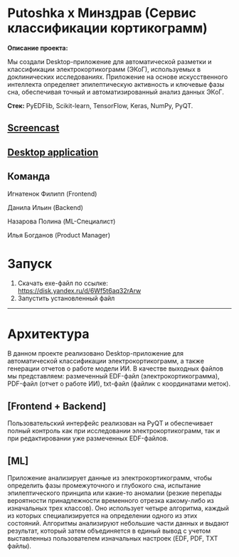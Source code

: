 # Putoshka x Минздрав (Сервис классификации кортикограмм)
**Описание проекта:**

Мы создали Desktop-приложение для автоматической разметки и классификации электрокортикограмм (ЭКоГ), используемых в доклинических исследованиях. Приложение на основе искусственного интеллекта определяет эпилептическую активность и ключевые фазы сна, обеспечивая точный и автоматизированный анализ данных ЭКоГ.

**Стек:** PyEDFlib, Scikit-learn, TensorFlow, Keras, NumPy, PyQT.

## [Screencast](https://disk.yandex.ru/i/PtTd26cXgSXvEg) 
## [Desktop application](https://disk.yandex.ru/d/6Wf5t6aq32rArw)

## Команда
  
  Игнатенок Филипп (Frontend)

  Данила Ильин (Backend)
  
  Назарова Полина (ML-Специалист)
  
  Илья Богданов (Product Manager)

# Запуск

  1. Скачать exe-файл по ссылке: https://disk.yandex.ru/d/6Wf5t6aq32rArw
  2. Запустить установленный файл


---

# Архитектура
В данном проекте реализовано Desktop-приложение для автоматической классификации электрокортикограмм, а также генерации отчетов о работе модели ИИ. В качестве выходных файлов мы представляем: размеченный EDF-файл (электрокортикограмма), PDF-файл (отчет о работе ИИ), txt-файл (файлик с координатами меток).

## [Frontend + Backend]

Пользовательский интерфейс реализован на PyQT и обеспечивает полный контроль как при исследовании электрокортикограмм, так и при редактировании уже размеченных EDF-файлов. 

## [ML]

Приложение анализирует данные из электрокортикограмм, чтобы определить фазы промежуточного и глубокого сна, испытание эпилептического принципа или какие-то аномалии (резкие перепады вероятности принадлежности временного отрезка какому-либо из изначальных трех классов). Оно использует четыре алгоритма, каждый из которых специализируется на определении одного из этих состояний. Алгоритмы анализируют небольшие части данных и выдают результат, который затем объединяется в единый вывод с учетом выставленныз пользователем изначальных настроек (EDF, PDF, TXT файлы).
